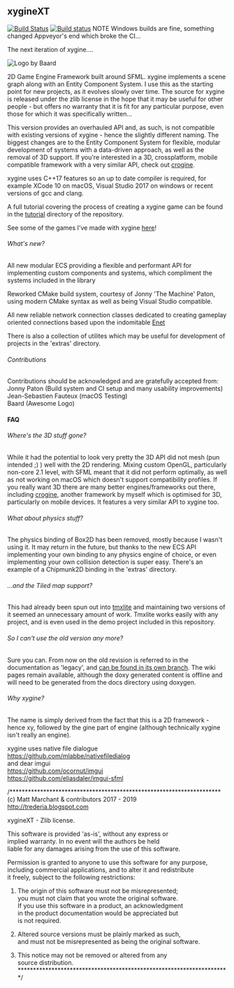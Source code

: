 xygineXT
--------

[![Build Status](https://travis-ci.org/fallahn/xygine.svg?branch=master)](https://travis-ci.org/fallahn/xygine)
[![Build status](https://ci.appveyor.com/api/projects/status/0g672m1laa8mutdw/branch/master?svg=true)](https://ci.appveyor.com/project/fallahn/xygine) NOTE Windows builds are fine, something changed  Appveyor's end which broke the CI...


The next iteration of xygine....

![Logo by Baard](xyginext/xygine.png?raw=true)

2D Game Engine Framework built around SFML. xygine implements a scene
graph along with an Entity Component System. I use this as the starting
point for new projects, as it evolves slowly over time. The source for
xygine is released under the zlib license in the hope that it may be
useful for other people - but offers no warranty that it is fit for any
particular purpose, even those for which it was specifically written...

This version provides an overhauled API and, as such, is not compatible 
with existing versions of xygine - hence the slightly different naming.
The biggest changes are to the Entity Component System for flexible, modular
development of systems with a data-driven approach, as well as the
removal of 3D support. If you're interested in a 3D, crossplatform, mobile
compatible framework with a very similar API, check out [crogine](https://github.com/fallahn/crogine).

xygine uses C++17 features so an up to date compiler is required, for
example XCode 10 on macOS, Visual Studio 2017 on windows or recent versions
of gcc and clang.

A full tutorial covering the process of creating a xygine game can be found in the
[tutorial](https://github.com/fallahn/xygine/tree/master/tutorial) directory of the repository.

See some of the games I've made with xygine [here](https://github.com/fallahn/xygine/wiki/Games-made-with-xygine)!

###### What's new?
All new modular ECS providing a flexible and performant API for implementing
custom components and systems, which compliment the systems included in the library

Reworked CMake build system, courtesy of Jonny 'The Machine' Paton, using
modern CMake syntax as well as being Visual Studio compatible.

All new reliable network connection classes dedicated to creating
gameplay oriented connections based upon the indomitable [Enet](http://enet.bespin.org/)

There is also a collection of utilites which may be useful for development
of projects in the 'extras' directory.

###### Contributions
Contributions should be acknowledged and are gratefully accepted from:  
Jonny Paton (Build system and CI setup and many usability improvements)  
Jean-Sebastien Fauteux (macOS Testing)  
Baard (Awesome Logo)


#### FAQ
###### Where's the 3D stuff gone?
While it had the potential to look very pretty the 3D API did not mesh
(pun intended ;) ) well with the 2D rendering. Mixing custom OpenGL, particularly
non-core 2.1 level, with SFML meant that it did not perform optimally, as
well as not working on macOS which doesn't support compatibility
profiles. If you really want 3D there are many better engines/frameworks out
there, including [crogine](https://github.com/fallahn/crogine), another
framework by myself which is optimised for 3D, particularly on mobile devices.
It features a very similar API to xygine too.

###### What about physics stuff?
The physics binding of Box2D has been removed, mostly because I wasn't using it.
It may return in the future, but thanks to the new ECS API implementing your
own binding to any physics engine of choice, or even implementing your own
collision detection is super easy. There's an example of a Chipmunk2D binding
in the 'extras' directory.

###### ...and the Tiled map support?
This had already been spun out into [tmxlite](https://github.com/fallahn/tmxlite)
and maintaining two versions of it seemed an unnecessary amount of work.
Tmxlite works easily with any project, and is even used in the demo project
included in this repository.

###### So I can't use the old version any more?
Sure you can. From now on the old revision is referred to in the documentation
as 'legacy', and [can be found in its own branch](https://github.com/fallahn/xygine/tree/legacy).
The wiki pages remain available, although the doxy generated content is
offline and will need to be generated from the docs directory using doxygen.

###### Why xygine?
The name is simply derived from the fact that this is a 2D framework -
hence xy, followed by the gine part of engine (although technically
xygine isn't really an engine).


xygine uses native file dialogue  
https://github.com/mlabbe/nativefiledialog  
and dear imgui  
https://github.com/ocornut/imgui  
https://github.com/eliasdaler/imgui-sfml  


/*********************************************************************  
(c) Matt Marchant & contributors 2017 - 2019  
http://trederia.blogspot.com  

xygineXT - Zlib license.  

This software is provided 'as-is', without any express or  
implied warranty. In no event will the authors be held  
liable for any damages arising from the use of this software.  

Permission is granted to anyone to use this software for any purpose,  
including commercial applications, and to alter it and redistribute  
it freely, subject to the following restrictions:  

1. The origin of this software must not be misrepresented;  
you must not claim that you wrote the original software.  
If you use this software in a product, an acknowledgment  
in the product documentation would be appreciated but  
is not required.  

2. Altered source versions must be plainly marked as such,  
and must not be misrepresented as being the original software.  

3. This notice may not be removed or altered from any  
source distribution.  
*********************************************************************/  
